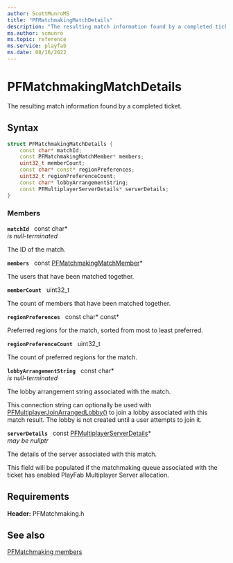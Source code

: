 ```yaml
---
author: ScottMunroMS
title: "PFMatchmakingMatchDetails"
description: "The resulting match information found by a completed ticket."
ms.author: scmunro
ms.topic: reference
ms.service: playfab
ms.date: 08/16/2022
---
```


# PFMatchmakingMatchDetails  

The resulting match information found by a completed ticket.  

## Syntax  
  
```cpp
struct PFMatchmakingMatchDetails {  
    const char* matchId;  
    const PFMatchmakingMatchMember* members;  
    uint32_t memberCount;  
    const char* const* regionPreferences;  
    uint32_t regionPreferenceCount;  
    const char* lobbyArrangementString;  
    const PFMultiplayerServerDetails* serverDetails;  
}  
```
  
### Members  
  
**`matchId`** &nbsp; const char*  
*is null-terminated*  
  
The ID of the match.
  
**`members`** &nbsp; const [PFMatchmakingMatchMember](pfmatchmakingmatchmember.md)*  
  
The users that have been matched together.
  
**`memberCount`** &nbsp; uint32_t  
  
The count of members that have been matched together.
  
**`regionPreferences`** &nbsp; const char* const*  
  
Preferred regions for the match, sorted from most to least preferred.
  
**`regionPreferenceCount`** &nbsp; uint32_t  
  
The count of preferred regions for the match.
  
**`lobbyArrangementString`** &nbsp; const char*  
*is null-terminated*  
  
The lobby arrangement string associated with the match.
  
This connection string can optionally be used with [PFMultiplayerJoinArrangedLobby()](../../pflobby/functions/pfmultiplayerjoinarrangedlobby.md) to join a lobby associated with this match result. The lobby is not created until a user attempts to join it.
  
**`serverDetails`** &nbsp; const [PFMultiplayerServerDetails](pfmultiplayerserverdetails.md)*  
*may be nullptr*  
  
The details of the server associated with this match.
  
This field will be populated if the matchmaking queue associated with the ticket has enabled PlayFab Multiplayer Server allocation.
  
  
## Requirements  
  
**Header:** PFMatchmaking.h
  
## See also  
[PFMatchmaking members](../pfmatchmaking_members.md)  

  
  
